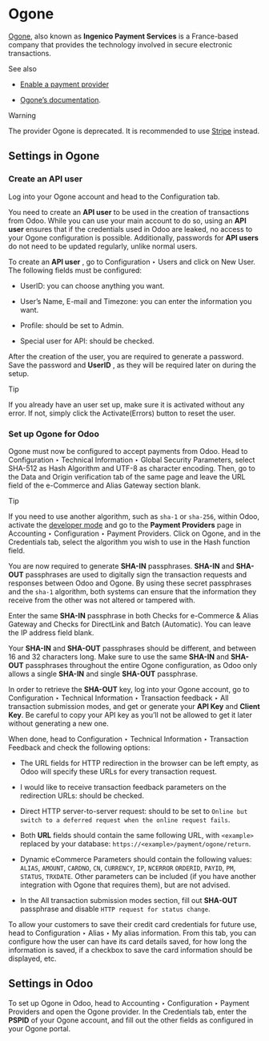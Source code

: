 # Ogone

[Ogone](https://www.ingenico.com/), also known as **Ingenico Payment
Services** is a France-based company that provides the technology involved in
secure electronic transactions.

See also

  * [Enable a payment provider](../payment_providers.html#payment-providers-add-new)

  * [Ogone’s documentation](https://epayments-support.ingenico.com/get-started/).

Warning

The provider Ogone is deprecated. It is recommended to use
[Stripe](stripe.html) instead.

## Settings in Ogone

### Create an API user

Log into your Ogone account and head to the Configuration tab.

You need to create an **API user** to be used in the creation of transactions
from Odoo. While you can use your main account to do so, using an **API user**
ensures that if the credentials used in Odoo are leaked, no access to your
Ogone configuration is possible. Additionally, passwords for **API users** do
not need to be updated regularly, unlike normal users.

To create an **API user** , go to Configuration ‣ Users and click on New User.
The following fields must be configured:

  * UserID: you can choose anything you want.

  * User’s Name, E-mail and Timezone: you can enter the information you want.

  * Profile: should be set to Admin.

  * Special user for API: should be checked.

After the creation of the user, you are required to generate a password. Save
the password and **UserID** , as they will be required later on during the
setup.

Tip

If you already have an user set up, make sure it is activated without any
error. If not, simply click the Activate(Errors) button to reset the user.

### Set up Ogone for Odoo

Ogone must now be configured to accept payments from Odoo. Head to
Configuration ‣ Technical Information ‣ Global Security Parameters, select
SHA-512 as Hash Algorithm and UTF-8 as character encoding. Then, go to the
Data and Origin verification tab of the same page and leave the URL field of
the e-Commerce and Alias Gateway section blank.

Tip

If you need to use another algorithm, such as `sha-1` or `sha-256`, within
Odoo, activate the [developer
mode](../../general/developer_mode.html#developer-mode) and go to the
**Payment Providers** page in Accounting ‣ Configuration ‣ Payment Providers.
Click on Ogone, and in the Credentials tab, select the algorithm you wish to
use in the Hash function field.

You are now required to generate **SHA-IN** passphrases. **SHA-IN** and **SHA-
OUT** passphrases are used to digitally sign the transaction requests and
responses between Odoo and Ogone. By using these secret passphrases and the
`sha-1` algorithm, both systems can ensure that the information they receive
from the other was not altered or tampered with.

Enter the same **SHA-IN** passphrase in both Checks for e-Commerce & Alias
Gateway and Checks for DirectLink and Batch (Automatic). You can leave the IP
address field blank.

Your **SHA-IN** and **SHA-OUT** passphrases should be different, and between
16 and 32 characters long. Make sure to use the same **SHA-IN** and **SHA-
OUT** passphrases throughout the entire Ogone configuration, as Odoo only
allows a single **SHA-IN** and single **SHA-OUT** passphrase.

In order to retrieve the **SHA-OUT** key, log into your Ogone account, go to
Configuration ‣ Technical Information ‣ Transaction feedback ‣ All transaction
submission modes, and get or generate your **API Key** and **Client Key**. Be
careful to copy your API key as you’ll not be allowed to get it later without
generating a new one.

When done, head to Configuration ‣ Technical Information ‣ Transaction
Feedback and check the following options:

  * The URL fields for HTTP redirection in the browser can be left empty, as Odoo will specify these URLs for every transaction request.

  * I would like to receive transaction feedback parameters on the redirection URLs: should be checked.

  * Direct HTTP server-to-server request: should to be set to `Online but switch to a deferred request when the online request fails`.

  * Both **URL** fields should contain the same following URL, with `<example>` replaced by your database: `https://<example>/payment/ogone/return`.

  * Dynamic eCommerce Parameters should contain the following values: `ALIAS`, `AMOUNT`, `CARDNO`, `CN`, `CURRENCY`, `IP`, `NCERROR` `ORDERID`, `PAYID`, `PM`, `STATUS`, `TRXDATE`. Other parameters can be included (if you have another integration with Ogone that requires them), but are not advised.

  * In the All transaction submission modes section, fill out **SHA-OUT** passphrase and disable `HTTP request for status change`.

To allow your customers to save their credit card credentials for future use,
head to Configuration ‣ Alias ‣ My alias information. From this tab, you can
configure how the user can have its card details saved, for how long the
information is saved, if a checkbox to save the card information should be
displayed, etc.

## Settings in Odoo

To set up Ogone in Odoo, head to Accounting ‣ Configuration ‣ Payment
Providers and open the Ogone provider. In the Credentials tab, enter the
**PSPID** of your Ogone account, and fill out the other fields as configured
in your Ogone portal.

